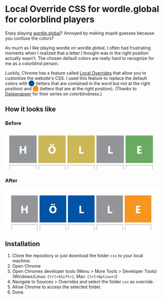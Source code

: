 # Local Override CSS for wordle.global for colorblind players

Enjoy playing [wordle.global](https://wordle.global)? Annoyed by making stupid guesses because you
confuse the colors?

As much as I like playing wordle on wordle.global, I often had frustrating
moments when I realized that a letter I thought was in the right position
actually wasn't. The chosen default colors are really hard to recognize for me
as a colorblind person.

Luckily, Chrome has a feature called [Local
Overrides](https://developer.chrome.com/blog/new-in-devtools-65/#overrides) that
allow you to customize the website's CSS. I used this feature to replace the default colors with <span style="color:#0154A6">⬤</span> (letters that are contained in the word but not at the right position) and <span style="color:#F7951F">⬤</span> (letters that are at the right position). (Thanks to [Datawrapper](https://blog.datawrapper.de/colorblindness-part2) for their series on colorblindness.)

## How it looks like

### Before

<img src=hoelle_default.png>

### After

<img src=hoelle_custom.png>

## Installation

1. Clone the repository or just download the folder `css` to your local machine.
1. Open Chrome
1. Open Chromes developer tools (Menu > More Tools > Developer Tools) (Windows/Linux: `Ctrl+Shift+J`, Mac: `Ctrl+Option+J`)
1. Navigate to Sources > Overrides and select the folder `css` as override.
1. Allow Chrome to access the selected folder.
1. Done.

